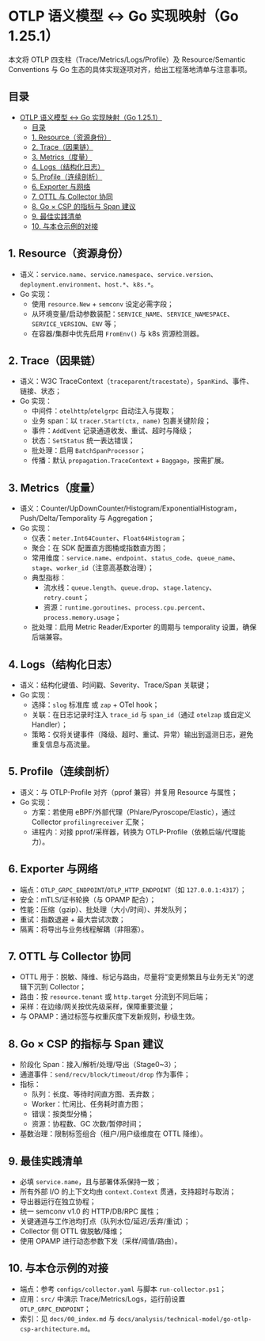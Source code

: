 # OTLP 语义模型 ↔ Go 实现映射（Go 1.25.1）

本文将 OTLP 四支柱（Trace/Metrics/Logs/Profile）及 Resource/Semantic Conventions 与 Go 生态的具体实现逐项对齐，给出工程落地清单与注意事项。

## 目录

- [OTLP 语义模型 ↔ Go 实现映射（Go 1.25.1）](#otlp-语义模型--go-实现映射go-1251)
  - [目录](#目录)
  - [1. Resource（资源身份）](#1-resource资源身份)
  - [2. Trace（因果链）](#2-trace因果链)
  - [3. Metrics（度量）](#3-metrics度量)
  - [4. Logs（结构化日志）](#4-logs结构化日志)
  - [5. Profile（连续剖析）](#5-profile连续剖析)
  - [6. Exporter 与网络](#6-exporter-与网络)
  - [7. OTTL 与 Collector 协同](#7-ottl-与-collector-协同)
  - [8. Go × CSP 的指标与 Span 建议](#8-go--csp-的指标与-span-建议)
  - [9. 最佳实践清单](#9-最佳实践清单)
  - [10. 与本仓示例的对接](#10-与本仓示例的对接)

## 1. Resource（资源身份）

- 语义：`service.name`、`service.namespace`、`service.version`、`deployment.environment`、`host.*`、`k8s.*`。
- Go 实现：
  - 使用 `resource.New` + `semconv` 设定必需字段；
  - 从环境变量/启动参数装配：`SERVICE_NAME`、`SERVICE_NAMESPACE`、`SERVICE_VERSION`、`ENV` 等；
  - 在容器/集群中优先启用 `FromEnv()` 与 k8s 资源检测器。

## 2. Trace（因果链）

- 语义：W3C TraceContext（`traceparent`/`tracestate`），`SpanKind`、事件、链接、状态；
- Go 实现：
  - 中间件：`otelhttp`/`otelgrpc` 自动注入与提取；
  - 业务 span：以 `tracer.Start(ctx, name)` 包裹关键阶段；
  - 事件：`AddEvent` 记录通道收发、重试、超时与降级；
  - 状态：`SetStatus` 统一表达错误；
  - 批处理：启用 `BatchSpanProcessor`；
  - 传播：默认 `propagation.TraceContext` + `Baggage`，按需扩展。

## 3. Metrics（度量）

- 语义：Counter/UpDownCounter/Histogram/ExponentialHistogram，Push/Delta/Temporality 与 Aggregation；
- Go 实现：
  - 仪表：`meter.Int64Counter`、`Float64Histogram`；
  - 聚合：在 SDK 配置直方图桶或指数直方图；
  - 常用维度：`service.name`、`endpoint`、`status_code`、`queue_name`、`stage`、`worker_id`（注意高基数治理）；
  - 典型指标：
    - 流水线：`queue.length`、`queue.drop`、`stage.latency`、`retry.count`；
    - 资源：`runtime.goroutines`、`process.cpu.percent`、`process.memory.usage`；
  - 批处理：启用 Metric Reader/Exporter 的周期与 temporality 设置，确保后端兼容。

## 4. Logs（结构化日志）

- 语义：结构化键值、时间戳、Severity、Trace/Span 关联键；
- Go 实现：
  - 选择：`slog` 标准库 或 `zap` + OTel hook；
  - 关联：在日志记录时注入 `trace_id` 与 `span_id`（通过 `otelzap` 或自定义 Handler）；
  - 策略：仅将关键事件（降级、超时、重试、异常）输出到遥测日志，避免重复信息与高流量。

## 5. Profile（连续剖析）

- 语义：与 OTLP-Profile 对齐（pprof 兼容）并复用 Resource 与属性；
- Go 实现：
  - 方案：若使用 eBPF/外部代理（Phlare/Pyroscope/Elastic），通过 Collector `profilingreceiver` 汇聚；
  - 进程内：对接 pprof/采样器，转换为 OTLP-Profile（依赖后端/代理能力）。

## 6. Exporter 与网络

- 端点：`OTLP_GRPC_ENDPOINT`/`OTLP_HTTP_ENDPOINT`（如 `127.0.0.1:4317`）；
- 安全：mTLS/证书轮换（与 OPAMP 配合）；
- 性能：压缩（gzip）、批处理（大小/时间）、并发队列；
- 重试：指数退避 + 最大尝试次数；
- 隔离：将导出与业务线程解耦（非阻塞）。

## 7. OTTL 与 Collector 协同

- OTTL 用于：脱敏、降维、标记与路由，尽量将“变更频繁且与业务无关”的逻辑下沉到 Collector；
- 路由：按 `resource.tenant` 或 `http.target` 分流到不同后端；
- 采样：在边缘/网关按优先级采样，保障重要流量；
- 与 OPAMP：通过标签与权重灰度下发新规则，秒级生效。

## 8. Go × CSP 的指标与 Span 建议

- 阶段化 Span：接入/解析/处理/导出（Stage0~3）；
- 通道事件：`send/recv/block/timeout/drop` 作为事件；
- 指标：
  - 队列：长度、等待时间直方图、丢弃数；
  - Worker：忙闲比、任务耗时直方图；
  - 错误：按类型分桶；
  - 资源：协程数、GC 次数/暂停时间；
- 基数治理：限制标签组合（租户/用户级维度在 OTTL 降维）。

## 9. 最佳实践清单

- 必填 `service.name`，且与部署体系保持一致；
- 所有外部 I/O 的上下文均由 `context.Context` 贯通，支持超时与取消；
- 导出器运行在独立协程；
- 统一 semconv v1.0 的 HTTP/DB/RPC 属性；
- 关键通道与工作池均打点（队列水位/延迟/丢弃/重试）；
- Collector 侧 OTTL 做脱敏/降维；
- 使用 OPAMP 进行动态参数下发（采样/阈值/路由）。

## 10. 与本仓示例的对接

- 端点：参考 `configs/collector.yaml` 与脚本 `run-collector.ps1`；
- 应用：`src/` 中演示 Trace/Metrics/Logs，运行前设置 `OTLP_GRPC_ENDPOINT`；
- 索引：见 `docs/00_index.md` 与 `docs/analysis/technical-model/go-otlp-csp-architecture.md`。
